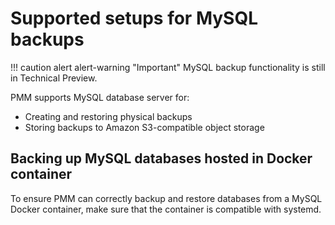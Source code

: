 # Supported setups for MySQL backups

!!! caution alert alert-warning "Important"
    MySQL backup functionality is still in Technical Preview.
    
PMM supports MySQL database server for:
    
  - Creating and restoring physical backups
  - Storing backups to Amazon S3-compatible object storage  

## Backing up MySQL databases hosted in Docker container

To ensure PMM can correctly backup and restore databases from a MySQL Docker container, make sure that the container is compatible with systemd.